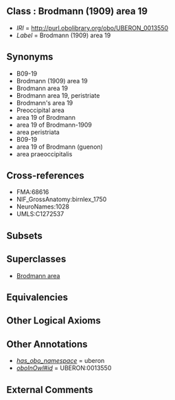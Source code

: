 
## Class : Brodmann (1909) area 19

 * *IRI* = http://purl.obolibrary.org/obo/UBERON_0013550
 * *Label* = Brodmann (1909) area 19

## Synonyms

 * B09-19
 * Brodmann (1909) area 19
 * Brodmann area 19
 * Brodmann area 19, peristriate
 * Brodmann's area 19
 * Preoccipital area
 * area 19 of Brodmann
 * area 19 of Brodmann-1909
 * area peristriata
 * B09-19
 * area 19 of Brodmann (guenon)
 * area praeoccipitalis

## Cross-references

 * FMA:68616
 * NIF_GrossAnatomy:birnlex_1750
 * NeuroNames:1028
 * UMLS:C1272537

## Subsets


## Superclasses

 * [Brodmann area](../../UBERON/29/UBERON_0013529.md)

## Equivalencies


## Other Logical Axioms


## Other Annotations

 * *[has_obo_namespace](../../ce/oboInOwl#hasOBONamespace.md)* = uberon
 * *[oboInOwl#id](../../id/oboInOwl#id.md)* = UBERON:0013550

## External Comments

